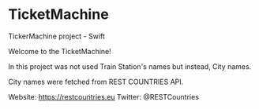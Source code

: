 # TicketMachine
TickerMachine project - Swift

Welcome to the TicketMachine!

In this project was not used Train Station's names but instead, City names.

City names were fetched from REST COUNTRIES API.

Website: https://restcountries.eu Twitter: @RESTCountries
